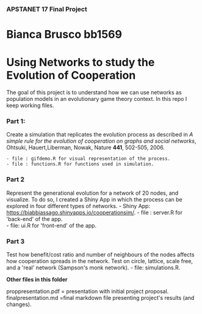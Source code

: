 ### APSTANET 17 Final Project
Bianca Brusco bb1569
================================

# Using Networks to study the Evolution of Cooperation

The goal of this project is to understand how we can use networks as population models in an evolutionary game theory context.
In this repo I keep working files. 


### Part 1: 

Create a simulation that replicates the evolution process as described in *A simple rule for the evolution of cooperation on graphs and social networks*, Ohtsuki, Hauert,Liberman, Nowak, Nature **441**, 502-505, 2006.  

	- file : gifdemo.R for visual representation of the process. 
	- file : functions.R for functions used in simulation. 

### Part 2

Represent the generational evolution for a network of 20 nodes, and visualize. To do so, I created a Shiny App in which the process can be explored in four different types of networks. 
	- Shiny App: https://biabbiassago.shinyapps.io/cooperationsim/. 
	- file : server.R for 'back-end' of the app.  
	- file: ui.R for 'front-end' of the app.  

### Part 3

Test how benefit/cost ratio and number of neighbours of the nodes affects how cooperation spreads in the network.  Test on circle, lattice, scale free, and a 'real' network (Sampson's monk network). 
	- file: simulations.R. 
	
	
__Other files in this folder__

proppresentation.pdf = presentation with initial project proposal.  
finalpresentation.md =final markdown file presenting project's results (and changes). 


	
